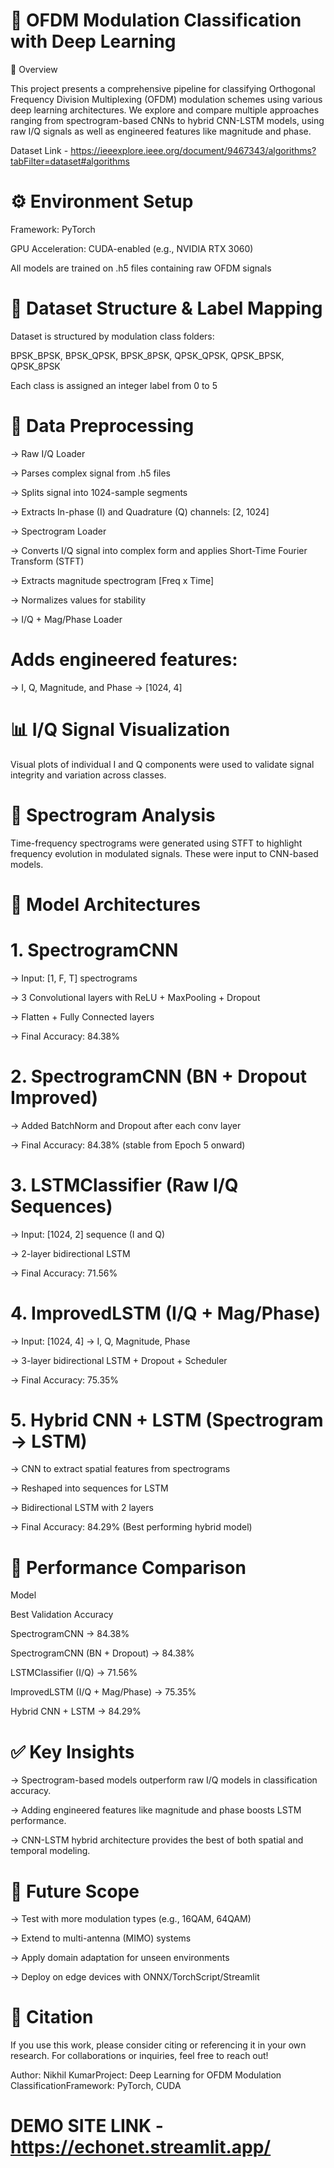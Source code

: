 # 📡 OFDM Modulation Classification with Deep Learning

📌 Overview

This project presents a comprehensive pipeline for classifying Orthogonal Frequency Division Multiplexing (OFDM) modulation schemes using various deep learning architectures. We explore and compare multiple approaches ranging from spectrogram-based CNNs to hybrid CNN-LSTM models, using raw I/Q signals as well as engineered features like magnitude and phase.

Dataset Link -  https://ieeexplore.ieee.org/document/9467343/algorithms?tabFilter=dataset#algorithms

# ⚙️ Environment Setup

Framework: PyTorch

GPU Acceleration: CUDA-enabled (e.g., NVIDIA RTX 3060)

All models are trained on .h5 files containing raw OFDM signals

# 🧷 Dataset Structure & Label Mapping

Dataset is structured by modulation class folders:

BPSK_BPSK, BPSK_QPSK, BPSK_8PSK, QPSK_QPSK, QPSK_BPSK, QPSK_8PSK

Each class is assigned an integer label from 0 to 5

# 📂 Data Preprocessing

  -> Raw I/Q Loader

  -> Parses complex signal from .h5 files

  -> Splits signal into 1024-sample segments

  -> Extracts In-phase (I) and Quadrature (Q) channels: [2, 1024]

  -> Spectrogram Loader

  -> Converts I/Q signal into complex form and applies Short-Time Fourier Transform (STFT)

  -> Extracts magnitude spectrogram [Freq x Time]

  -> Normalizes values for stability

  -> I/Q + Mag/Phase Loader

# Adds engineered features:

  -> I, Q, Magnitude, and Phase → [1024, 4]

# 📊 I/Q Signal Visualization

Visual plots of individual I and Q components were used to validate signal integrity and variation across classes.

# 🌈 Spectrogram Analysis

Time-frequency spectrograms were generated using STFT to highlight frequency evolution in modulated signals. These were input to CNN-based models.

# 🧠 Model Architectures

# 1. SpectrogramCNN

 -> Input: [1, F, T] spectrograms

 -> 3 Convolutional layers with ReLU + MaxPooling + Dropout

 -> Flatten + Fully Connected layers

 -> Final Accuracy: 84.38%

# 2. SpectrogramCNN (BN + Dropout Improved)

 -> Added BatchNorm and Dropout after each conv layer

 -> Final Accuracy: 84.38% (stable from Epoch 5 onward)

# 3. LSTMClassifier (Raw I/Q Sequences)

 -> Input: [1024, 2] sequence (I and Q)

 -> 2-layer bidirectional LSTM

 -> Final Accuracy: 71.56%

# 4. ImprovedLSTM (I/Q + Mag/Phase)

 -> Input: [1024, 4] → I, Q, Magnitude, Phase

 -> 3-layer bidirectional LSTM + Dropout + Scheduler

 -> Final Accuracy: 75.35%

# 5. Hybrid CNN + LSTM (Spectrogram → LSTM)

 -> CNN to extract spatial features from spectrograms

 -> Reshaped into sequences for LSTM

 -> Bidirectional LSTM with 2 layers

 -> Final Accuracy: 84.29% (Best performing hybrid model)

# 🏁 Performance Comparison

Model

Best Validation Accuracy

SpectrogramCNN -> 84.38%

SpectrogramCNN (BN + Dropout) -> 84.38%

LSTMClassifier (I/Q) -> 71.56%

ImprovedLSTM (I/Q + Mag/Phase) -> 75.35%

Hybrid CNN + LSTM -> 84.29%

# ✅ Key Insights

-> Spectrogram-based models outperform raw I/Q models in classification accuracy.

-> Adding engineered features like magnitude and phase boosts LSTM performance.

-> CNN-LSTM hybrid architecture provides the best of both spatial and temporal modeling.

# 🔮 Future Scope

-> Test with more modulation types (e.g., 16QAM, 64QAM)

-> Extend to multi-antenna (MIMO) systems

-> Apply domain adaptation for unseen environments

-> Deploy on edge devices with ONNX/TorchScript/Streamlit

# 🧾 Citation

If you use this work, please consider citing or referencing it in your own research. For collaborations or inquiries, feel free to reach out!

Author: Nikhil KumarProject: Deep Learning for OFDM Modulation ClassificationFramework: PyTorch, CUDA

# DEMO SITE LINK - https://echonet.streamlit.app/  

